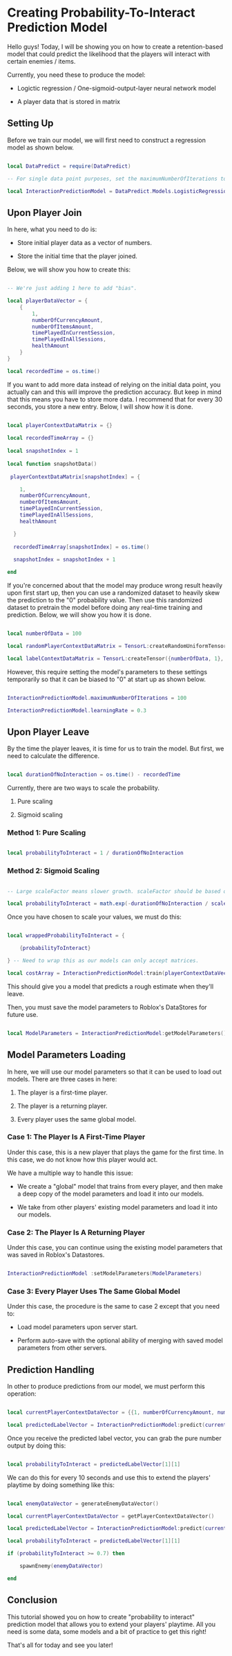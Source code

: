 # Creating Probability-To-Interact Prediction Model

Hello guys! Today, I will be showing you on how to create a retention-based model that could predict the likelihood that the players will interact with certain enemies / items.

Currently, you need these to produce the model:

* Logictic regression / One-sigmoid-output-layer neural network model

* A player data that is stored in matrix

## Setting Up

Before we train our model, we will first need to construct a regression model as shown below.

```lua

local DataPredict = require(DataPredict)

-- For single data point purposes, set the maximumNumberOfIterations to 1 to avoid overfitting. Additionally, the more number of maximumNumberOfIterations you have, the lower the learningRate it should be to avoid "inf" and "nan" issues.

local InteractionPredictionModel = DataPredict.Models.LogisticRegression.new({maximumNumberOfIterations = 1, learningRate = 0.3})

```

## Upon Player Join

In here, what you need to do is:

* Store initial player data as a vector of numbers.

* Store the initial time that the player joined.

Below, we will show you how to create this:

```lua

-- We're just adding 1 here to add "bias".

local playerDataVector = {
    {
        1,
        numberOfCurrencyAmount,
        numberOfItemsAmount,
        timePlayedInCurrentSession,
        timePlayedInAllSessions,
        healthAmount
    }
}

local recordedTime = os.time()

```

If you want to add more data instead of relying on the initial data point, you actually can and this will improve the prediction accuracy. But keep in mind that this means you have to store more data. I recommend that for every 30 seconds, you store a new entry. Below, I will show how it is done.

```lua

local playerContextDataMatrix = {}
  
local recordedTimeArray = {}
  
local snapshotIndex = 1
  
local function snapshotData()
  
 playerContextDataMatrix[snapshotIndex] = {

    1,
    numberOfCurrencyAmount,
    numberOfItemsAmount,
    timePlayedInCurrentSession,
    timePlayedInAllSessions,
    healthAmount

  }
  
  recordedTimeArray[snapshotIndex] = os.time()
  
  snapshotIndex = snapshotIndex + 1

end

```

If you're concerned about that the model may produce wrong result heavily upon first start up, then you can use a randomized dataset to heavily skew the prediction to the "0" probability value. Then use this randomized dataset to pretrain the model before doing any real-time training and prediction. Below, we will show you how it is done.

```lua

local numberOfData = 100

local randomPlayerContextDataMatrix = TensorL:createRandomUniformTensor({numberOfData, 6}, -100, 100) -- 100 random data with 6 features (including one "bias").

local labelContextDataMatrix = TensorL:createTensor({numberOfData, 1}, 1) -- Making sure that at all values, it predicts 100% probability of interacting.

```

However, this require setting the model's parameters to these settings temporarily so that it can be biased to "0" at start up as shown below.

```lua

InteractionPredictionModel.maximumNumberOfIterations = 100

InteractionPredictionModel.learningRate = 0.3

```

## Upon Player Leave

By the time the player leaves, it is time for us to train the model. But first, we need to calculate the difference.

```lua

local durationOfNoInteraction = os.time() - recordedTime

```

Currently, there are two ways to scale the probability.

1. Pure scaling

2. Sigmoid scaling

### Method 1: Pure Scaling

```lua

local probabilityToInteract = 1 / durationOfNoInteraction

```

### Method 2: Sigmoid Scaling

```lua

-- Large scaleFactor means slower growth. scaleFactor should be based on empirical average session length.

local probabilityToInteract = math.exp(-durationOfNoInteraction / scaleFactor)

```

Once you have chosen to scale your values, we must do this:

```lua

local wrappedProbabilityToInteract = {

    {probabilityToInteract}

} -- Need to wrap this as our models can only accept matrices.

local costArray = InteractionPredictionModel:train(playerContextDataVector, wrappedProbabilityToInteract)

```

This should give you a model that predicts a rough estimate when they'll leave.

Then, you must save the model parameters to Roblox's DataStores for future use.

```lua

local ModelParameters = InteractionPredictionModel:getModelParameters()

```

## Model Parameters Loading 

In here, we will use our model parameters so that it can be used to load out models. There are three cases in here:

1. The player is a first-time player.

2. The player is a returning player.

3. Every player uses the same global model.

### Case 1: The Player Is A First-Time Player

Under this case, this is a new player that plays the game for the first time. In this case, we do not know how this player would act.

We have a multiple way to handle this issue:

* We create a "global" model that trains from every player, and then make a deep copy of the model parameters and load it into our models.

* We take from other players' existing model parameters and load it into our models.

### Case 2: The Player Is A Returning Player

Under this case, you can continue using the existing model parameters that was saved in Roblox's Datastores.

```lua

InteractionPredictionModel :setModelParameters(ModelParameters)

```

### Case 3: Every Player Uses The Same Global Model

Under this case, the procedure is the same to case 2 except that you need to:

* Load model parameters upon server start.

* Perform auto-save with the optional ability of merging with saved model parameters from other servers.

## Prediction Handling

In other to produce predictions from our model, we must perform this operation:

```lua

local currentPlayerContextDataVector = {{1, numberOfCurrencyAmount, numberOfItemsAmount, timePlayedInCurrentSession, timePlayedInAllSessions, healthAmount}}

local predictedLabelVector = InteractionPredictionModel:predict(currentPlayerContextDataVector)

```

Once you receive the predicted label vector, you can grab the pure number output by doing this:

```lua

local probabilityToInteract = predictedLabelVector[1][1]

```

We can do this for every 10 seconds and use this to extend the players' playtime by doing something like this:

```lua

local enemyDataVector = generateEnemyDataVector()

local currentPlayerContextDataVector = getPlayerContextDataVector()

local predictedLabelVector = InteractionPredictionModel:predict(currentPlayerContextDataVector)

local probabilityToInteract = predictedLabelVector[1][1]

if (probabilityToInteract >= 0.7) then

    spawnEnemy(enemyDataVector)

end

```

## Conclusion

This tutorial showed you on how to create "probability to interact" prediction model that allows you to extend your players' playtime. All you need is some data, some models and a bit of practice to get this right!

That's all for today and see you later!
